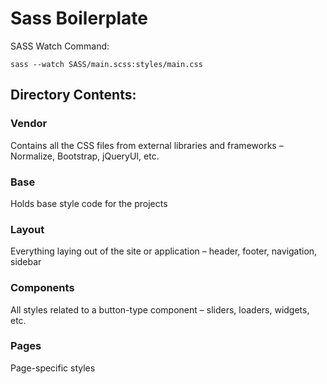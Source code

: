 # Sass Boilerplate

SASS Watch Command:

`sass --watch SASS/main.scss:styles/main.css`

## Directory Contents:

### Vendor
Contains all the CSS files from external libraries and frameworks – Normalize, Bootstrap, jQueryUI, etc.

### Base
Holds base style code for the projects

### Layout
Everything laying out of the site or application – header, footer, navigation, sidebar

### Components
All styles related to a button-type component – sliders, loaders, widgets, etc.

### Pages
Page-specific styles
